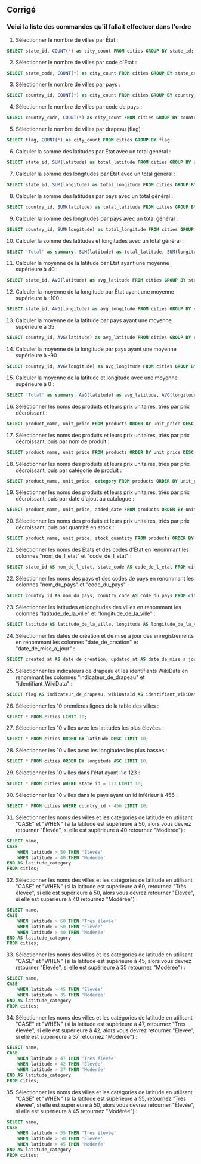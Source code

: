 ## Corrigé

### Voici la liste des commandes qu'il fallait effectuer dans l'ordre

1. Sélectionner le nombre de villes par État :
```sql
SELECT state_id, COUNT(*) as city_count FROM cities GROUP BY state_id;
```

2. Sélectionner le nombre de villes par code d'État :
```sql
SELECT state_code, COUNT(*) as city_count FROM cities GROUP BY state_code;
```

3. Sélectionner le nombre de villes par pays :
```sql
SELECT country_id, COUNT(*) as city_count FROM cities GROUP BY country_id;
```

4. Sélectionner le nombre de villes par code de pays :
```sql
SELECT country_code, COUNT(*) as city_count FROM cities GROUP BY country_code;
```

5. Sélectionner le nombre de villes par drapeau (flag) :
```sql
SELECT flag, COUNT(*) as city_count FROM cities GROUP BY flag;
```

6. Calculer la somme des latitudes par État avec un total général :
```sql
SELECT state_id, SUM(latitude) as total_latitude FROM cities GROUP BY state_id WITH ROLLUP;
```

7. Calculer la somme des longitudes par État avec un total général :
```sql
SELECT state_id, SUM(longitude) as total_longitude FROM cities GROUP BY state_id WITH ROLLUP;
```

8. Calculer la somme des latitudes par pays avec un total général :
```sql
SELECT country_id, SUM(latitude) as total_latitude FROM cities GROUP BY country_id WITH ROLLUP;
```

9. Calculer la somme des longitudes par pays avec un total général :
```sql
SELECT country_id, SUM(longitude) as total_longitude FROM cities GROUP BY country_id WITH ROLLUP; 
```

10. Calculer la somme des latitudes et longitudes avec un total général :
```sql
SELECT 'Total' as summary, SUM(latitude) as total_latitude, SUM(longitude) as total_longitude FROM cities;
```

11. Calculer la moyenne de la latitude par État ayant une moyenne supérieure à 40 :
```sql
SELECT state_id, AVG(latitude) as avg_latitude FROM cities GROUP BY state_id HAVING AVG(latitude) > 40;
```

12. Calculer la moyenne de la longitude par État ayant une moyenne supérieure à -100 :
```sql
SELECT state_id, AVG(longitude) as avg_longitude FROM cities GROUP BY state_id HAVING AVG(longitude) > -100;
```

13. Calculer la moyenne de la latitude par pays ayant une moyenne supérieure à 35
```sql
SELECT country_id, AVG(latitude) as avg_latitude FROM cities GROUP BY country_id HAVING AVG(latitude) > 35;
```

14. Calculer la moyenne de la longitude par pays ayant une moyenne supérieure à -90
```sql
SELECT country_id, AVG(longitude) as avg_longitude FROM cities GROUP BY country_id HAVING AVG(longitude) > -90;
```

15. Calculer la moyenne de la latitude et longitude avec une moyenne supérieure à 0 :
```sql
SELECT 'Total' as summary, AVG(latitude) as avg_latitude, AVG(longitude) as avg_longitude FROM cities HAVING AVG(latitude) > 0;
```

16. Sélectionner les noms des produits et leurs prix unitaires, triés par prix décroissant :
```sql
SELECT product_name, unit_price FROM products ORDER BY unit_price DESC;
```

17. Sélectionner les noms des produits et leurs prix unitaires, triés par prix décroissant, puis par nom de produit :
```sql
SELECT product_name, unit_price FROM products ORDER BY unit_price DESC, product_name;
```

18. Sélectionner les noms des produits et leurs prix unitaires, triés par prix décroissant, puis par catégorie de produit :
```sql
SELECT product_name, unit_price, category FROM products ORDER BY unit_price DESC, category;
```

19. Sélectionner les noms des produits et leurs prix unitaires, triés par prix décroissant, puis par date d'ajout au catalogue :
```sql
SELECT product_name, unit_price, added_date FROM products ORDER BY unit_price DESC, added_date;
```

20. Sélectionner les noms des produits et leurs prix unitaires, triés par prix décroissant, puis par quantité en stock :
```sql
SELECT product_name, unit_price, stock_quantity FROM products ORDER BY unit_price DESC, stock_quantity;
```

21. Sélectionner les noms des États et des codes d'État en renommant les colonnes "nom_de_l_etat" et "code_de_l_etat" :
```sql
SELECT state_id AS nom_de_l_etat, state_code AS code_de_l_etat FROM cities;
```

22. Sélectionner les noms des pays et des codes de pays en renommant les colonnes "nom_du_pays" et "code_du_pays" :
```sql
SELECT country_id AS nom_du_pays, country_code AS code_du_pays FROM cities;
```

23. Sélectionner les latitudes et longitudes des villes en renommant les colonnes "latitude_de_la_ville" et "longitude_de_la_ville" :
```sql
SELECT latitude AS latitude_de_la_ville, longitude AS longitude_de_la_ville FROM cities;
```

24. Sélectionner les dates de création et de mise à jour des enregistrements en renommant les colonnes "date_de_creation" et "date_de_mise_a_jour" :
```sql
SELECT created_at AS date_de_creation, updated_at AS date_de_mise_a_jour FROM cities;
```

25. Sélectionner les indicateurs de drapeau et les identifiants WikiData en renommant les colonnes "indicateur_de_drapeau" et "identifiant_WikiData" :
```sql
SELECT flag AS indicateur_de_drapeau, wikiDataId AS identifiant_WikiData FROM cities;
```

26. Sélectionner les 10 premières lignes de la table des villes :
```sql
SELECT * FROM cities LIMIT 10;
```

27. Sélectionner les 10 villes avec les latitudes les plus élevées :
```sql
SELECT * FROM cities ORDER BY latitude DESC LIMIT 10;
```

28. Sélectionner les 10 villes avec les longitudes les plus basses :
```sql
SELECT * FROM cities ORDER BY longitude ASC LIMIT 10;
```

29. Sélectionner les 10 villes dans l'état ayant l'id 123 :
```sql
SELECT * FROM cities WHERE state_id = 123 LIMIT 10;
```

30. Sélectionner les 10 villes dans le pays ayant un id inférieur à 456 :
```sql
SELECT * FROM cities WHERE country_id < 456 LIMIT 10;
```

31. Sélectionner les noms des villes et les catégories de latitude en utilisant "CASE" et "WHEN" (si la latitude est supérieure à 50, alors vous devrez retourner "Élevée", si elle est supérieure à 40 retournez "Modérée") :
```sql
SELECT name, 
CASE 
    WHEN latitude > 50 THEN 'Élevée'
    WHEN latitude > 40 THEN 'Modérée'
END AS latitude_category
FROM cities;
```

32. Sélectionner les noms des villes et les catégories de latitude en utilisant "CASE" et "WHEN" (si la latitude est supérieure à 60, retournez "Très élevée", si elle est supérieure à 50, alors vous devrez retourner "Élevée", si elle est supérieure à 40 retournez "Modérée") :
```sql
SELECT name, 
CASE 
    WHEN latitude > 60 THEN 'Très élevée'
    WHEN latitude > 50 THEN 'Élevée'
    WHEN latitude > 40 THEN 'Modérée'
END AS latitude_category
FROM cities;
```

33. Sélectionner les noms des villes et les catégories de latitude en utilisant "CASE" et "WHEN" (si la latitude est supérieure à 45, alors vous devrez retourner "Élevée", si elle est supérieure à 35 retournez "Modérée") :
```sql
SELECT name, 
CASE 
    WHEN latitude > 45 THEN 'Élevée'
    WHEN latitude > 35 THEN 'Modérée'
END AS latitude_category
FROM cities;
```

34. Sélectionner les noms des villes et les catégories de latitude en utilisant "CASE" et "WHEN" (si la latitude est supérieure à 47, retournez "Très élevée", si elle est supérieure à 42, alors vous devrez retourner "Élevée", si elle est supérieure à 37 retournez "Modérée") :
```sql
SELECT name, 
CASE 
    WHEN latitude > 47 THEN 'Très élevée'
    WHEN latitude > 42 THEN 'Élevée'
    WHEN latitude > 37 THEN 'Modérée'
END AS latitude_category
FROM cities;
```

35. Sélectionner les noms des villes et les catégories de latitude en utilisant "CASE" et "WHEN" (si la latitude est supérieure à 55, retournez "Très élevée", si elle est supérieure à 50, alors vous devrez retourner "Élevée", si elle est supérieure à 45 retournez "Modérée") :
```sql
SELECT name, 
CASE 
    WHEN latitude > 55 THEN 'Très élevée'
    WHEN latitude > 50 THEN 'Élevée'
    WHEN latitude > 45 THEN 'Modérée'
END AS latitude_category
FROM cities;
```
